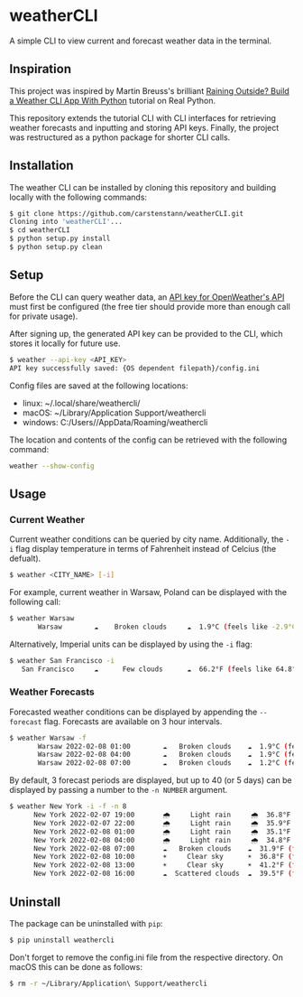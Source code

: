 # weatherCLI

A simple CLI to view current and forecast weather data in the terminal.

## Inspiration

This project was inspired by Martin Breuss's brilliant [Raining Outside? Build a Weather CLI App With Python](https://realpython.com/build-a-python-weather-app-cli/) tutorial on Real Python.

This repository extends the tutorial CLI with CLI interfaces for retrieving weather forecasts and inputting and storing API keys. Finally, the project was restructured as a python package for shorter CLI calls.

## Installation

The weather CLI can be installed by cloning this repository and building locally with the following commands:

```bash
$ git clone https://github.com/carstenstann/weatherCLI.git
Cloning into 'weatherCLI'...
$ cd weatherCLI
$ python setup.py install
$ python setup.py clean
```

## Setup

Before the CLI can query weather data, an [API key for OpenWeather's API](https://openweathermap.org/appid) must first be configured (the free tier should provide more than enough call for private usage).

After signing up, the generated API key can be provided to the CLI, which stores it locally for future use.

```bash
$ weather --api-key <API_KEY>
API key successfully saved: {OS dependent filepath}/config.ini
```

Config files are saved at the following locations:

- linux: ~/.local/share/weathercli/
- macOS: ~/Library/Application Support/weathercli
- windows: C:/Users/<USER>/AppData/Roaming/weathercli

The location and contents of the config can be retrieved with the following command:

```bash
weather --show-config
```

## Usage

### Current Weather

Current weather conditions can be queried by city name. Additionally, the `-i` flag display temperature in terms of Fahrenheit instead of Celcius (the defualt).

```bash
$ weather <CITY_NAME> [-i]
```

For example, current weather in Warsaw, Poland can be displayed with the following call:

```bash
$ weather Warsaw
       Warsaw        ☁️    Broken clouds     ☁️  1.9°C (feels like -2.9°C)
```

Alternatively, Imperial units can be displayed by using the `-i` flag:

```bash
$ weather San Francisco -i
   San Francisco     ☁️      Few clouds      ☁️  66.2°F (feels like 64.8°F)
```

### Weather Forecasts

Forecasted weather conditions can be displayed by appending the `--forecast` flag. Forecasts are available on 3 hour intervals.

```bash
$ weather Warsaw -f
       Warsaw 2022-02-08 01:00        ☁️   Broken clouds    ☁️  1.9°C (feels like -2.8°C)
       Warsaw 2022-02-08 04:00        ☁️   Broken clouds    ☁️  1.9°C (feels like -2.5°C)
       Warsaw 2022-02-08 07:00        ☁️   Broken clouds    ☁️  1.2°C (feels like -3.3°C)
```

By default, 3 forecast periods are displayed, but up to 40 (or 5 days) can be displayed by passing a number to the `-n NUMBER` argument.

```bash
$ weather New York -i -f -n 8
      New York 2022-02-07 19:00       🌧️     Light rain     🌧️  36.8°F (feels like 32.3°F)
      New York 2022-02-07 22:00       🌧️     Light rain     🌧️  35.9°F (feels like 30.5°F)
      New York 2022-02-08 01:00       🌧️     Light rain     🌧️  35.1°F (feels like 29.3°F)
      New York 2022-02-08 04:00       🌧️     Light rain     🌧️  34.8°F (feels like 28.8°F)
      New York 2022-02-08 07:00       ☁️   Broken clouds    ☁️  31.9°F (feels like 24.8°F)
      New York 2022-02-08 10:00       ☀️     Clear sky      ☀️  36.8°F (feels like 30.1°F)
      New York 2022-02-08 13:00       ☀️     Clear sky      ☀️  41.2°F (feels like 34.6°F)
      New York 2022-02-08 16:00       ☁️  Scattered clouds  ☁️  39.5°F (feels like 31.9°F)
```

## Uninstall

The package can be uninstalled with `pip`:

```bash
$ pip uninstall weathercli
```

Don't forget to remove the config.ini file from the respective directory. On macOS this can be done as follows:

```bash
$ rm -r ~/Library/Application\ Support/weathercli
```

